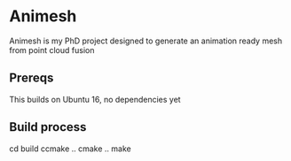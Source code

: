 # Animesh 
Animesh is my PhD project designed to generate an animation ready mesh from point cloud fusion

## Prereqs
This builds on Ubuntu 16, no dependencies yet

## Build process
cd build
ccmake ..
cmake ..
make




